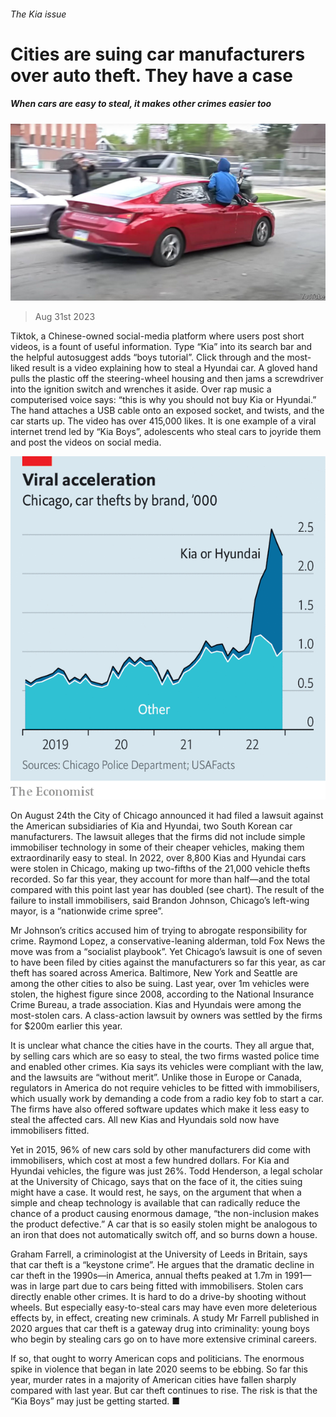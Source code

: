 ###### The Kia issue

# Cities are suing car manufacturers over auto theft. They have a case 

##### When cars are easy to steal, it makes other crimes easier too 

![image](images/20230902_USP501.jpg) 

> Aug 31st 2023 

Tiktok, a Chinese-owned social-media platform where users post short videos, is a fount of useful information. Type “Kia” into its search bar and the helpful autosuggest adds “boys tutorial”. Click through and the most-liked result is a video explaining how to steal a Hyundai car. A gloved hand pulls the plastic off the steering-wheel housing and then jams a screwdriver into the ignition switch and wrenches it aside. Over rap music a computerised voice says: “this is why you should not buy Kia or Hyundai.” The hand attaches a USB cable onto an exposed socket, and twists, and the car starts up. The video has over 415,000 likes. It is one example of a viral internet trend led by “Kia Boys”, adolescents who steal cars to joyride them and post the videos on social media.

![image](images/20230902_USC382.png) 


On August 24th the City of Chicago announced it had filed a lawsuit against the American subsidiaries of Kia and Hyundai, two South Korean car manufacturers. The lawsuit alleges that the firms did not include simple immobiliser technology in some of their cheaper vehicles, making them extraordinarily easy to steal. In 2022, over 8,800 Kias and Hyundai cars were stolen in Chicago, making up two-fifths of the 21,000 vehicle thefts recorded. So far this year, they account for more than half—and the total compared with this point last year has doubled (see chart). The result of the failure to install immobilisers, said Brandon Johnson, Chicago’s left-wing mayor, is a “nationwide crime spree”.

Mr Johnson’s critics accused him of trying to abrogate responsibility for crime. Raymond Lopez, a conservative-leaning alderman, told Fox News the move was from a “socialist playbook”. Yet Chicago’s lawsuit is one of seven to have been filed by cities against the manufacturers so far this year, as car theft has soared across America. Baltimore, New York and Seattle are among the other cities to also be suing. Last year, over 1m vehicles were stolen, the highest figure since 2008, according to the National Insurance Crime Bureau, a trade association. Kias and Hyundais were among the most-stolen cars. A class-action lawsuit by owners was settled by the firms for $200m earlier this year.

It is unclear what chance the cities have in the courts. They all argue that, by selling cars which are so easy to steal, the two firms wasted police time and enabled other crimes. Kia says its vehicles were compliant with the law, and the lawsuits are “without merit”. Unlike those in Europe or Canada, regulators in America do not require vehicles to be fitted with immobilisers, which usually work by demanding a code from a radio key fob to start a car. The firms have also offered software updates which make it less easy to steal the affected cars. All new Kias and Hyundais sold now have immobilisers fitted.

Yet in 2015, 96% of new cars sold by other manufacturers did come with immobilisers, which cost at most a few hundred dollars. For Kia and Hyundai vehicles, the figure was just 26%. Todd Henderson, a legal scholar at the University of Chicago, says that on the face of it, the cities suing might have a case. It would rest, he says, on the argument that when a simple and cheap technology is available that can radically reduce the chance of a product causing enormous damage, “the non-inclusion makes the product defective.” A car that is so easily stolen might be analogous to an iron that does not automatically switch off, and so burns down a house.

Graham Farrell, a criminologist at the University of Leeds in Britain, says that car theft is a “keystone crime”. He argues that the dramatic decline in car theft in the 1990s—in America, annual thefts peaked at 1.7m in 1991—was in large part due to cars being fitted with immobilisers. Stolen cars directly enable other crimes. It is hard to do a drive-by shooting without wheels. But especially easy-to-steal cars may have even more deleterious effects by, in effect, creating new criminals. A study Mr Farrell published in 2020 argues that car theft is a gateway drug into criminality: young boys who begin by stealing cars go on to have more extensive criminal careers.

If so, that ought to worry American cops and politicians. The enormous spike in violence that began in late 2020 seems to be ebbing. So far this year, murder rates in a majority of American cities have fallen sharply compared with last year. But car theft continues to rise. The risk is that the “Kia Boys” may just be getting started. ■


